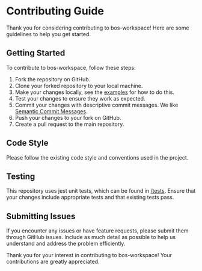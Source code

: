 # Contributing Guide

Thank you for considering contributing to bos-workspace! Here are some guidelines to help you get started.

## Getting Started

To contribute to bos-workspace, follow these steps:

1. Fork the repository on GitHub.
2. Clone your forked repository to your local machine.
3. Make your changes locally, see the [examples](./examples/) for how to do this.
4. Test your changes to ensure they work as expected.
5. Commit your changes with descriptive commit messages. We like [Semantic Commit Messages](https://gist.github.com/joshbuchea/6f47e86d2510bce28f8e7f42ae84c716).
6. Push your changes to your fork on GitHub.
7. Create a pull request to the main repository.

## Code Style

Please follow the existing code style and conventions used in the project.

## Testing

This repository uses jest unit tests, which can be found in [/tests](./tests/). Ensure that your changes include appropriate tests and that existing tests pass.

## Submitting Issues

If you encounter any issues or have feature requests, please submit them through GitHub issues. Include as much detail as possible to help us understand and address the problem efficiently.

Thank you for your interest in contributing to bos-workspace! Your contributions are greatly appreciated.
